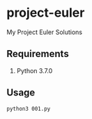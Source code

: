 # project-euler
My Project Euler Solutions

## Requirements
1. Python 3.7.0

## Usage
```sh
python3 001.py
```
